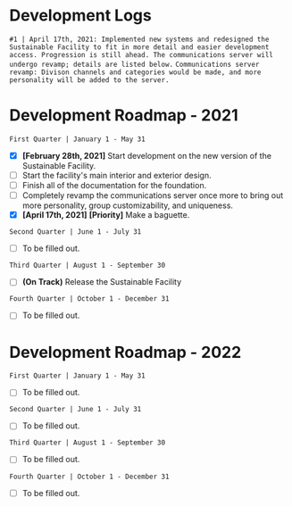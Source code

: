 
# Development Logs
```#1 | April 17th, 2021: Implemented new systems and redesigned the Sustainable Facility to fit in more detail and easier development access. Progression is still ahead. The communications server will undergo revamp; details are listed below.```
```Communications server revamp: Divison channels and categories would be made, and more personality will be added to the server.``` 

# Development Roadmap - 2021

``First Quarter | January 1 - May 31``
- [x] **[February 28th, 2021]** Start development on the new version of the Sustainable Facility.  
- [ ] Start the facility's main interior and exterior design.
- [ ] Finish all of the documentation for the foundation.
- [ ] Completely revamp the communications server once more to bring out more personality, group customizability, and uniqueness.
- [x] **[April 17th, 2021]** **[Priority]** Make a baguette. 

``Second Quarter | June 1 - July 31 ``
- [ ] To be filled out.

``Third Quarter | August 1 - September 30``
- [ ] **(On Track)** Release the Sustainable Facility

``Fourth Quarter | October 1 - December 31``
- [ ] To be filled out.

# Development Roadmap - 2022

``First Quarter | January 1 - May 31``
- [ ] To be filled out.

``Second Quarter | June 1 - July 31 ``
- [ ] To be filled out.

``Third Quarter | August 1 - September 30``
- [ ] To be filled out.

``Fourth Quarter | October 1 - December 31``
- [ ] To be filled out.
